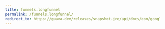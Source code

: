 ```yaml
---
title: funnels.longfunnel
permalink: /funnels.longfunnel/
redirect_to: https://guava.dev/releases/snapshot-jre/api/docs/com/google/common/hash/Funnels.html#longFunnel--
---
```

